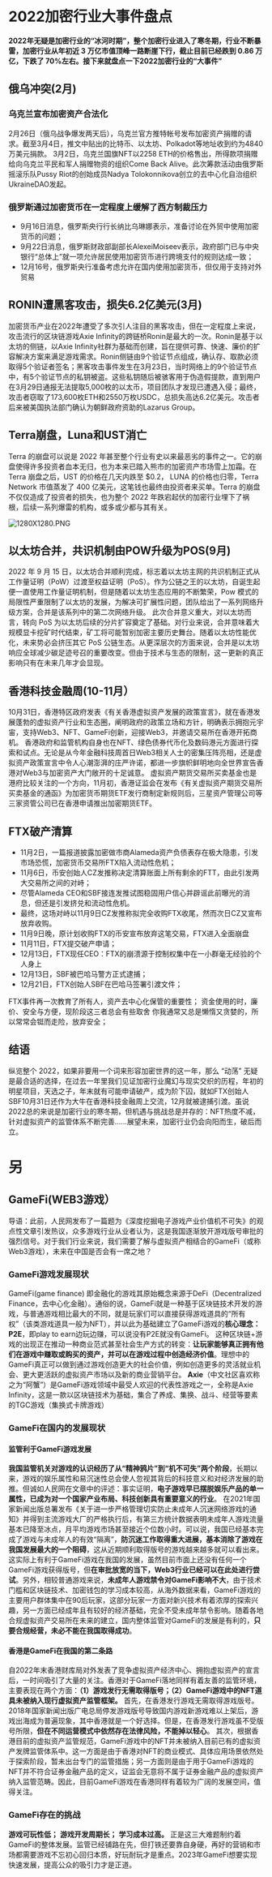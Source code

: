 # 2022加密行业大事件盘点
**2022年无疑是加密行业的“冰河时期”，整个加密行业进入了寒冬期，行业不断暴雷，加密行业从年初近 3 万亿市值顶峰一路断崖下行，截止目前已经跌到 0.86 万亿，下跌了 70%左右。接下来就盘点一下2022加密行业的“大事件”**
## 俄乌冲突(2月)
### 乌克兰宣布加密资产合法化
2月26日（俄乌战争爆发两天后），乌克兰官方推特帐号发布加密资产捐赠的请求。截至3月4日，推文中贴出的比特币、以太坊、Polkadot等地址收到约为4840万美元捐款。
3月2日，乌克兰国旗NFT以2258 ETH的价格售出，所得款项捐赠给向乌克兰平民和军人捐赠物资的组织Come Back Alive。此次筹款活动由俄罗斯摇滚乐队Pussy Riot的创始成员Nadya Tolokonnikova创立的去中心化自治组织UkraineDAO发起。
### 俄罗斯通过加密货币在一定程度上缓解了西方制裁压力
- 9月16日消息，俄罗斯央行行长纳比乌琳娜表示，准备讨论在外贸中使用加密货币的问题；
- 9月22日消息，俄罗斯财政部副部长AlexeiMoiseev表示，政府部门已与中央银行“总体上”就一项允许居民使用加密货币进行跨境支付的规则达成一致；
- 12月16号，俄罗斯央行准备考虑允许在国内使用加密货币，但仅用于支持对外贸易

## RONIN遭黑客攻击，损失6.2亿美元(3月)
加密货币产业在2022年遭受了多次引人注目的黑客攻击，但在一定程度上来说，攻击流行的区块链游戏Axie Infinity的跨链桥Ronin是最大的一次。Ronin是基于以太坊的侧链，以Axie Infinity社群为基础而创建，旨在提供可靠、快速、廉价的扩容解决方案来满足游戏需求。Ronin侧链由9个验证节点组成，确认存、取款必须取得5个验证者签名；黑客攻击事件发生在3月23日，当时网络上的9个验证节点中，有5个验证节点的私钥被盗。这些私钥随后被骇客用于伪造假提款，直到用户在3月29日通报无法提取5,000枚的以太币，项目团队才发现已遭遇入侵；最终，攻击者窃取了173,600枚ETH和2550万枚USDC，总损失高达6.2亿美元。攻击者后来被美国执法部门确认为朝鲜政府资助的Lazarus Group。
## Terra崩盘，Luna和UST消亡
Terra 的崩盘可以说是 2022 年甚至整个行业有史以来最恶劣的事件之一。它的崩盘使得许多投资者血本无归，也为本来已踏入熊市的加密资产市场雪上加霜。在 Terra 崩盘之后，UST 的价格在几天内跌至 $0.2， LUNA 的价格也归零，Terra Network 市值蒸发了 400 亿美元，这笔钱也最终由投资者来买单。Terra 的崩盘不仅仅造成了投资者的损失，也为整个 2022 年跌宕起伏的加密行业埋下了祸根，后续一系列爆雷的机构，或多或少都与其有关。

![1280X1280.PNG](../_resources/1280X1280.PNG)


## 以太坊合并，共识机制由POW升级为POS(9月)
2022 年 9 月 15 日，以太坊合并顺利完成，标志着以太坊主网的共识机制正式从工作量证明（PoW）过渡至权益证明（PoS）。作为公链之王的以太坊，自诞生起便一直使用工作量证明机制，但是随着以太坊生态应用的不断繁荣，Pow 模式的局限性严重限制了以太坊的发展，为解决可扩展性问题，团队给出了一系列网络升级方案，合并是该系列中的第二次网络升级。
此次合并意义重大，对以太坊而言，转向 PoS 为以太坊后续的分片扩容奠定了基础。对行业来说，合并意味着大规模显卡挖矿时代结束，矿工将可能暂别加密主要历史舞台。随着以太坊性能优化，未来势必会挤压其它 PoS 公链生态。从更深层次的方面来说，合并是以太坊响应全球减少碳足迹号召的重要改变。但由于技术与生态的限制，这一更新的真正影响只有在未来几年才会显现。
## 香港科技金融周(10-11月）
10月31日，香港特区政府发表《有关香港虚拟资产发展的政策宣言》，就在香港发展蓬勃的虚拟资产行业和生态圈，阐明政府的政策立场和方针，明确表示拥抱元宇宙，支持Web3、NFT、GameFi创新，迎接Web3，并邀请交易所在香港开拓商机。
香港政府和监管机构自身也在NFT、绿色债券代币化及数码港元方面进行探索和试点。无论是从今年金融科技周首日Web3相关人士的密集压阵亮相，还是虚拟资产政策宣言中令人心潮澎湃的庄严许诺，都进一步旗帜鲜明地向全世界宣告香港对Web3与加密资产大门敞开的十足诚意。
虚拟资产期货交易所买卖基金也是港府比较关注的一个方向，11月初，香港证监会在发布《有关虚拟资产期货交易所买卖基金的通函》为加密货币期货ETF发行商制定新规则后，三星资产管理公司等三家资管公司已在香港申请推出加密期货ETF。
## FTX破产清算
- 11月2日，一篇报道披露加密做市商Alameda资产负债表存在极大隐患，引发市场恐慌，加密货币交易所FTX陷入流动性危机；
- 11月6日，币安创始人CZ发推称决定清算账面上所有剩余的FTT，由此引发两大交易所之间的对峙；
- 尽管Alameda CEO和SBF接连发推试图稳固用户信心并辟谣此前曝光的消息，但还是引发挤兑和流动性危机。
- 最终，这场对峙以11月9日CZ发推称拟完全收购FTX收尾，然而次日CZ又宣布放弃收购。
- 11月9日晚，原计划收购FTX的币安宣布放弃这笔交易，FTX进入全面崩盘
- 11月11日，FTX提交破产申请；
- 12月13日，FTX现任CEO：FTX的崩溃源于控制权集中在一小群毫无经验的个人身上
- 12月13日，SBF被巴哈马警方正式逮捕；
- 12月21日，FTX创始人SBF在巴哈马签署引渡文件；

FTX事件再一次教育了所有人，资产去中心化保管的重要性； 资金使用的时，廉价、安全与方便，现阶段这三者总会有些取舍 你我通常又总是懒惰又贪婪的，所以常常会铤而走险，放弃安全；
## 结语
纵览整个 2022，如果非要用一个词来形容加密世界的这一年，那么 “动荡” 无疑是最合适的选择，在过去一年里我们见证加密行业魔幻与现实交织的历程，年初的明星项目，天选之子，年末就有可能申请破产，成为阶下囚，就如FTX创始人SBF10月31日还作为大牛在香港科技金融周上交流，12月就被逮捕引渡。虽说2022总的来说是加密行业的寒冬期，但机遇与挑战总是并存的：NFT热度不减，针对虚拟资产的监管体系不断完善……展望未来，加密行业仍会向阳而生，破后而立。
# 另
## GameFi(WEB3游戏）
导语：此前，人民网发布了一篇题为《深度挖掘电子游戏产业价值机不可失》的观点性文章引发热议，众多游戏行业从业者认为，这是我国逐渐放开游戏版号审批的强烈信号。对于我们行业来说，我们需要了解与虚拟资产相结合的GameFi（或称Web3游戏），未来在中国是否会有一席之地？
### GameFi游戏发展现状
GameFi(game finance) 即金融化的游戏其原始概念来源于DeFi（Decentralized Finance，去中心化金融）。通俗的说，GameFi就是一种基于区块链技术开发的游戏，与普通游戏相比最大的不同，就是玩家们可以直接获得游戏道具的“所有权”（该类游戏道具一般为NFT），并以此为基础建立了GameFi游戏的**核心理念：P2E**，即play to earn边玩边赚，可以说没有P2E就没有GameFi。
这种区块链+游戏的出现正在推动一种商业范式甚至社会生产方式的转变：**让玩家能够真正拥有他们在游戏中赚取或购买的资产，并可以在游戏过程中创造经济价值**。理想中的GameFi真正可以做到通过游戏创造更大的社会价值，例如创造更多的灵活就业机会、更大更活跃的虚拟资产市场以及新的商业营销平台。
**Axie**（中文社区喜欢称之为“阿蟹”）是GameFi游戏领域中最受人欢迎的代表性游戏之一，全称是Axie Infinity，这是一款以区块链技术为基础，集合了养成、集换、战斗、经营等要素的TGC游戏（集换式卡牌游戏）
### GameFi在国内的发展现状
#### 监管利于GameFi游戏发展
**我国监管机关对游戏的认识经历了从“精神鸦片”到“机不可失”两个阶段**，长期以来，游戏的娱乐属性和易沉迷性总会使人忽视其背后的科技意义和对经济发展的助推。但诚如人民网在文章中的评述：事实证明，**电子游戏早已摆脱娱乐产品的单一属性，已成为对一个国家产业布局、科技创新具有重要意义的行业**。
在2021年国家新闻出版总署发布《关于进一步严格管理切实防止未成年人沉迷网络游戏的通知》并得到主流游戏大厂的严格执行后，有第三方统计数据表明未成年人游戏流量基本已降至冰点，月平均游戏市场甚至接近个位数小时。可以说，我国已经基本完成了游戏与未成年人的有效“隔离”，**防沉迷工作取得重大进展，基本消除了游戏在我国发展最大的一个阻碍**，这从近期顺利取得版号的游戏越来越多就可以看出来。这实际上有利于GameFi游戏在我国的发展，虽然目前市面上还没有任何一个GameFi游戏获得版号，但**在审批放宽的当下，Web3行业已经可以在此处进行尝试**。另外，相较普通游戏来说，**未成年人游戏禁令对GameFi影响不大**，由于技术门槛和区块链技术、加密钱包的学习成本较高，从海外数据来看，GameFi游戏的主要用户群体集中在90后玩家，这部分玩家一方面对新兴技术有着浓厚的探索兴趣，另一方面已经成年且有较好的经济基础，完全不受未成年禁令影响。随着各地合规虚拟资产交易所在未来的建立，国内整体监管对GameFi的发展是有利的，**只要合规经营，未必不能在我国取得成功**。
#### 香港是GameFi在我国的第二条路
自2022年末香港财库局对外发表了竞争虚拟资产经济中心、拥抱虚拟资产的宣言后，一时间吸引了大量的关注。香港对于GameFi落地同样有着友善的监管环境，主要表现在两个方面：**（1）游戏发行无需取得版号；（2）GameFi游戏中的NFT道具未被纳入现行虚拟资产监管框架。**
首先，在香港发行游戏无需取得游戏版号。2018年国家新闻出版广电总局停发游戏版号导致国内游戏新游戏难以上架后，游戏出海成为普遍现象，其中香港就是一个好选择。但是，在香港发行游戏虽不受版号所限，**但在不同运营模式中依然存在法律风险，不能掉以轻心**。
其次，根据香港目前的虚拟资产监管规范，GameFi游戏中的NFT并未被纳入目前已有的虚拟资产发牌监管体系中。这一方面是由于香港对NFT的商业模式、具体应用场景依然处于探索阶段，暂未出台专门的监管措施；另一方面则是由于用于GameFi游戏的NFT并不符合证券金融产品的定义，证监会无意将不属于证券金融产品的虚拟资产纳入监管范畴。因此，目前GameFi游戏在香港同样有着较为广阔的发展空间，值得关注。
### GameFi存在的挑战
**游戏可玩性低；**
**游戏开发周期长；**
**学习成本过高。**
正是这三大难题制约着GameFi的整体发展。监管已经铺路在先，但打铁还要靠自身硬，再好的营销和市场都需要游戏不忘初心回归本质，好玩耐玩才是重点。2023年GameFi想要实现快速发展，提高公众的吸引力才是正道。